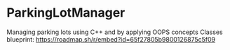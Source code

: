 # ParkingLotManager
 Managing parking lots using C++ and by applying OOPS concepts
 Classes blueprint: https://roadmap.sh/r/embed?id=65f27805b9800126875c5f09